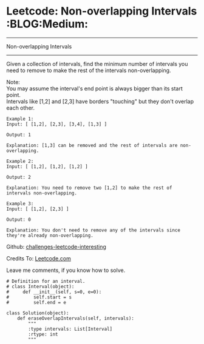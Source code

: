# Leetcode: Non-overlapping Intervals     :BLOG:Medium:


---

Non-overlapping Intervals  

---

Given a collection of intervals, find the minimum number of intervals you need to remove to make the rest of the intervals non-overlapping.  

Note:  
You may assume the interval's end point is always bigger than its start point.  
Intervals like [1,2] and [2,3] have borders "touching" but they don't overlap each other.  

    Example 1:
    Input: [ [1,2], [2,3], [3,4], [1,3] ]
    
    Output: 1
    
    Explanation: [1,3] can be removed and the rest of intervals are non-overlapping.

    Example 2:
    Input: [ [1,2], [1,2], [1,2] ]
    
    Output: 2
    
    Explanation: You need to remove two [1,2] to make the rest of intervals non-overlapping.

    Example 3:
    Input: [ [1,2], [2,3] ]
    
    Output: 0
    
    Explanation: You don't need to remove any of the intervals since they're already non-overlapping.

Github: [challenges-leetcode-interesting](https://github.com/DennyZhang/challenges-leetcode-interesting/tree/master/non-overlapping-intervals)  

Credits To: [Leetcode.com](https://leetcode.com/problems/non-overlapping-intervals/description/)  

Leave me comments, if you know how to solve.  

    # Definition for an interval.
    # class Interval(object):
    #     def __init__(self, s=0, e=0):
    #         self.start = s
    #         self.end = e
    
    class Solution(object):
        def eraseOverlapIntervals(self, intervals):
            """
            :type intervals: List[Interval]
            :rtype: int
            """